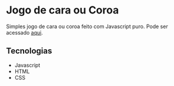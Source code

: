 # Jogo de cara ou Coroa

Simples jogo de cara ou coroa feito com Javascript puro. Pode ser acessado [aqui](https://charllyslima.github.io/cara-coroa/src/).

## Tecnologias
- Javascript
- HTML
- CSS
